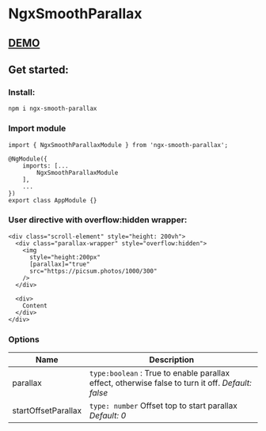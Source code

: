 # NgxSmoothParallax
## [DEMO](https://stackblitz.com/edit/angular-ivy-mftzqa)
## Get started:
### Install:
```
npm i ngx-smooth-parallax
```
### Import module
```
import { NgxSmoothParallaxModule } from 'ngx-smooth-parallax';

@NgModule({
    imports: [...
        NgxSmoothParallaxModule
    ],
    ...
})
export class AppModule {}

```
### User directive with overflow:hidden wrapper:
```
<div class="scroll-element" style="height: 200vh">
  <div class="parallax-wrapper" style="overflow:hidden">
    <img
      style="height:200px"
      [parallax]="true"
      src="https://picsum.photos/1000/300"
    />
  </div>

  <div>
    Content
  </div>
</div>

```

### Options
| Name          | Description |
| ------------- | ------------- |
|  parallax | `type:boolean` : True to enable parallax effect, otherwise false to turn it off. *Default: false*   |
| startOffsetParallax  |`type: number` Offset top to start parallax  *Default: 0*  |
